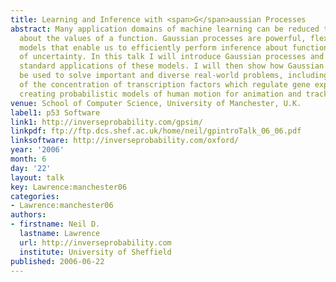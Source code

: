 ```yaml
---
title: Learning and Inference with <span>G</span>aussian Processes
abstract: Many application domains of machine learning can be reduced to inference
  about the values of a function. Gaussian processes are powerful, flexible, probabilistic
  models that enable us to efficiently perform inference about functions in the presence
  of uncertainty. In this talk I will introduce Gaussian processes and review a few
  standard applications of these models. I will then show how Gaussian processes can
  be used to solve important and diverse real-world problems, including inference
  of the concentration of transcription factors which regulate gene expression and
  creating probabilistic models of human motion for animation and tracking.
venue: School of Computer Science, University of Manchester, U.K.
label1: p53 Software
link1: http://inverseprobability.com/gpsim/
linkpdf: ftp://ftp.dcs.shef.ac.uk/home/neil/gpintroTalk_06_06.pdf
linksoftware: http://inverseprobability.com/oxford/
year: '2006'
month: 6
day: '22'
layout: talk
key: Lawrence:manchester06
categories:
- Lawrence:manchester06
authors:
- firstname: Neil D.
  lastname: Lawrence
  url: http://inverseprobability.com
  institute: University of Sheffield
published: 2006-06-22
---
```

